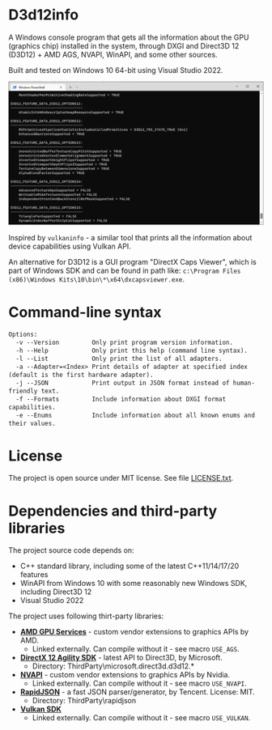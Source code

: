 # D3d12info

A Windows console program that gets all the information about the GPU (graphics chip) installed in the system, through DXGI and Direct3D 12 (D3D12) + AMD AGS, NVAPI, WinAPI, and some other sources.

Built and tested on Windows 10 64-bit using Visual Studio 2022.

![Example output](Docs/Gfx/Example_output.png "Example output")

Inspired by `vulkaninfo` - a similar tool that prints all the information about device capabilities using Vulkan API.

An alternative for D3D12 is a GUI program "DirectX Caps Viewer", which is part of Windows SDK and can be found in path like:
`c:\Program Files (x86)\Windows Kits\10\bin\*\x64\dxcapsviewer.exe`.

# Command-line syntax

```
Options:
  -v --Version         Only print program version information.
  -h --Help            Only print this help (command line syntax).
  -l --List            Only print the list of all adapters.
  -a --Adapter=<Index> Print details of adapter at specified index (default is the first hardware adapter).
  -j --JSON            Print output in JSON format instead of human-friendly text.
  -f --Formats         Include information about DXGI format capabilities.
  -e --Enums           Include information about all known enums and their values.
```

# License

The project is open source under MIT license. See file [LICENSE.txt](LICENSE.txt).

# Dependencies and third-party libraries

The project source code depends on:

- C++ standard library, including some of the latest C++11/14/17/20 features
- WinAPI from Windows 10 with some reasonably new Windows SDK, including Direct3D 12
- Visual Studio 2022

The project uses following thirt-party libraries:

- **[AMD GPU Services](https://github.com/GPUOpen-LibrariesAndSDKs/AGS_SDK)** - custom vendor extensions to graphics APIs by AMD.
  - Linked externally. Can compile without it - see macro `USE_AGS`.
- **[DirectX 12 Agility SDK](https://devblogs.microsoft.com/directx/directx12agility/)** - latest API to Direct3D, by Microsoft.
  - Directory: ThirdParty\microsoft.direct3d.d3d12.*
- **[NVAPI](https://developer.nvidia.com/nvapi)** - custom vendor extensions to graphics APIs by Nvidia.
  - Linked externally. Can compile without it - see macro `USE_NVAPI`.
- **[RapidJSON](https://rapidjson.org/)** - a fast JSON parser/generator, by Tencent. License: MIT.
  - Directory: ThirdParty\rapidjson
- **[Vulkan SDK](https://www.lunarg.com/vulkan-sdk/)**
  - Linked externally. Can compile without it - see macro `USE_VULKAN`.
